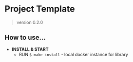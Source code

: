 # Project Template

> version 0.2.0

## How to use...

- **INSTALL & START**
  - RUN `$ make install` - local docker instance for library
